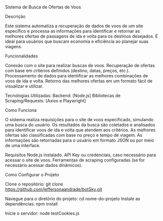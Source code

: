 Sistema de Busca de Ofertas de Voos

Descrição

Este sistema automatiza a recuperação de dados de voos de um site específico e processa as informações para identificar e retornar as melhores ofertas de passagens de ida e volta para os destinos desejados. É ideal para usuários que buscam economia e eficiência ao planejar suas viagens.

Funcionalidades

Conexão com o site para realizar buscas de voos.
Recuperação de ofertas com base em critérios definidos (destino, datas, preços, etc.).
Processamento de dados para identificar as melhores combinações de voos de ida e volta.
Retorno das melhores ofertas em um formato fácil de visualizar e utilizar.

Tecnologias Utilizadas:
Backend: [Node.js]
Bibliotecas de Scraping/Requests: [Axios e Playwright]

Como Funciona

O sistema realiza requisições para o site de voos especificado, simulando uma busca do usuário.
Os resultados da busca são coletados e analisados para identificar voos de ida e volta que atendem aos critérios.
As melhores ofertas são classificadas com base no preço e tempo de viagem.
As informações são retornadas para o usuário em formato JSON ou por meio de uma interface.

Requisitos
Node.js instalado.
API Key ou credenciais, caso necessário para acessar o site de voos.
Ferramentas de scraping configuradas (se for necessário acessar dados dinâmicos).

Como Configurar o Projeto

Clone o repositório:
git clone https://github.com/jeffersonaandrade/botSky.git

Navegue para o diretório do projeto:
cd nome-do-projeto
Instale as dependências:
npm install


Inicie o servidor:
node testCookies.js

